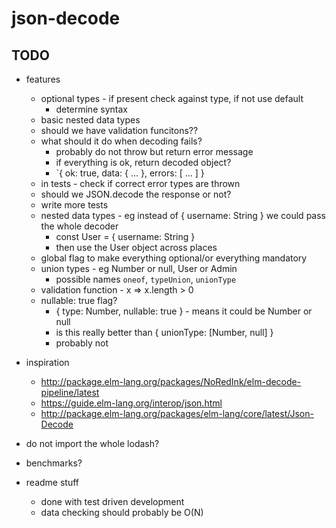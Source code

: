 # json-decode

## TODO

- features
    - optional types - if present check against type, if not use default
        - determine syntax
    - basic nested data types
    - should we have validation funcitons??
    - what should it do when decoding fails?
        - probably do not throw but return error message
        - if everything is ok, return decoded object?
        - `{ ok: true, data: { ... }, errors: [ ... ] }
    - in tests - check if correct error types are thrown
    - should we JSON.decode the response or not?
    - write more tests
    - nested data types - eg instead of { username: String } we could pass the whole decoder
        - const User = { username: String }
        - then use the User object across places
    - global flag to make everything optional/or everything mandatory
    - union types - eg Number or null, User or Admin
        - possible names `oneof`, `typeUnion`, `unionType`
    - validation function - x => x.length > 0
    - nullable: true flag?
        - { type: Number, nullable: true } - means it could be Number or null
        - is this really better than { unionType: [Number, null] }
        - probably not

- inspiration
    - http://package.elm-lang.org/packages/NoRedInk/elm-decode-pipeline/latest
    - https://guide.elm-lang.org/interop/json.html
    - http://package.elm-lang.org/packages/elm-lang/core/latest/Json-Decode

- do not import the whole lodash?
- benchmarks?
- readme stuff
    - done with test driven development
    - data checking should probably be O(N)

